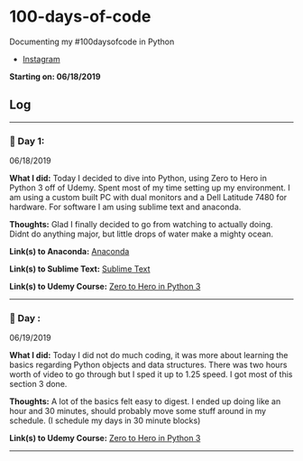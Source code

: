 # 100-days-of-code
Documenting my #100daysofcode in Python

- [Instagram](https://www.instagram.com/aex.dev/?hl=en)

**Starting on: 06/18/2019**

## Log

---

### :date: Day 1:
06/18/2019

**What I did:** Today I decided to dive into Python, using Zero to Hero in Python 3 off of Udemy. Spent most of my time setting up my environment. I am using a custom built PC with dual monitors and a Dell Latitude 7480 for hardware. For software I am using sublime text and anaconda. 

**Thoughts:** Glad I finally decided to go from watching to actually doing. Didnt do anything major, but little drops of water make a mighty ocean.

**Link(s) to Anaconda:** [Anaconda](https://www.anaconda.com/distribution/)

**Link(s) to Sublime Text:** [Sublime Text](https://www.sublimetext.com/)

**Link(s) to Udemy Course:** [Zero to Hero in Python 3](https://www.udemy.com/complete-python-bootcamp/)

---

### :date: Day :
06/19/2019

**What I did:** Today I did not do much coding, it was more about learning the basics regarding Python objects and data structures. There was two hours worth of video to go through but I sped it up to 1.25 speed. I got most of this section 3 done.

**Thoughts:** A lot of the basics felt easy to digest. I ended up doing like an hour and 30 minutes, should probably move some stuff around in my schedule. (I schedule my days in 30 minute blocks)

**Link(s) to Udemy Course:** [Zero to Hero in Python 3](https://www.udemy.com/complete-python-bootcamp/)

---


